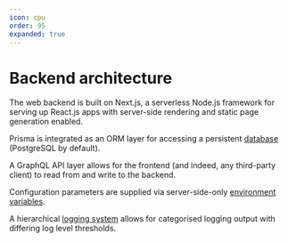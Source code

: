 ```yaml
---
icon: cpu
order: 95
expanded: true
---
```


# Backend architecture

The web backend is built on Next.js, a serverless Node.js framework for serving up React.js apps with server-side rendering and static page generation enabled.

Prisma is integrated as an ORM layer for accessing a persistent [database](database.md) (PostgreSQL by default).

A GraphQL API layer allows for the frontend (and indeed, any third-party client) to read from and write to the backend.

Configuration parameters are supplied via server-side-only [environment variables](../environment-variables.md).

A hierarchical [logging system](./logging.md) allows for categorised logging output with differing log level thresholds.



